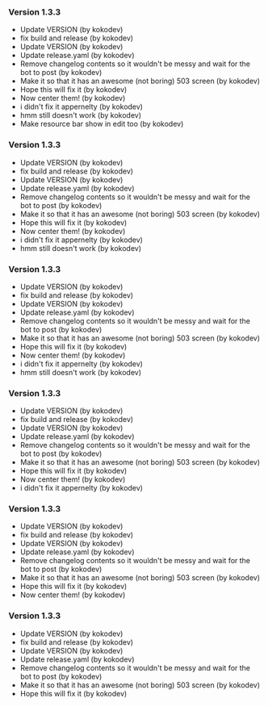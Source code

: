 ### Version 1.3.3
- Update VERSION (by kokodev)
- fix build and release (by kokodev)
- Update VERSION (by kokodev)
- Update release.yaml (by kokodev)
- Remove changelog contents so it wouldn't be messy and wait for the bot to post (by kokodev)
- Make it so that it has an awesome (not boring) 503 screen (by kokodev)
- Hope this will fix it (by kokodev)
- Now center them! (by kokodev)
- i didn't fix it appernelty (by kokodev)
- hmm still doesn't work (by kokodev)
- Make resource bar show in edit too (by kokodev)

### Version 1.3.3
- Update VERSION (by kokodev)
- fix build and release (by kokodev)
- Update VERSION (by kokodev)
- Update release.yaml (by kokodev)
- Remove changelog contents so it wouldn't be messy and wait for the bot to post (by kokodev)
- Make it so that it has an awesome (not boring) 503 screen (by kokodev)
- Hope this will fix it (by kokodev)
- Now center them! (by kokodev)
- i didn't fix it appernelty (by kokodev)
- hmm still doesn't work (by kokodev)

### Version 1.3.3
- Update VERSION (by kokodev)
- fix build and release (by kokodev)
- Update VERSION (by kokodev)
- Update release.yaml (by kokodev)
- Remove changelog contents so it wouldn't be messy and wait for the bot to post (by kokodev)
- Make it so that it has an awesome (not boring) 503 screen (by kokodev)
- Hope this will fix it (by kokodev)
- Now center them! (by kokodev)
- i didn't fix it appernelty (by kokodev)
- hmm still doesn't work (by kokodev)

### Version 1.3.3
- Update VERSION (by kokodev)
- fix build and release (by kokodev)
- Update VERSION (by kokodev)
- Update release.yaml (by kokodev)
- Remove changelog contents so it wouldn't be messy and wait for the bot to post (by kokodev)
- Make it so that it has an awesome (not boring) 503 screen (by kokodev)
- Hope this will fix it (by kokodev)
- Now center them! (by kokodev)
- i didn't fix it appernelty (by kokodev)

### Version 1.3.3
- Update VERSION (by kokodev)
- fix build and release (by kokodev)
- Update VERSION (by kokodev)
- Update release.yaml (by kokodev)
- Remove changelog contents so it wouldn't be messy and wait for the bot to post (by kokodev)
- Make it so that it has an awesome (not boring) 503 screen (by kokodev)
- Hope this will fix it (by kokodev)
- Now center them! (by kokodev)

### Version 1.3.3
- Update VERSION (by kokodev)
- fix build and release (by kokodev)
- Update VERSION (by kokodev)
- Update release.yaml (by kokodev)
- Remove changelog contents so it wouldn't be messy and wait for the bot to post (by kokodev)
- Make it so that it has an awesome (not boring) 503 screen (by kokodev)
- Hope this will fix it (by kokodev)